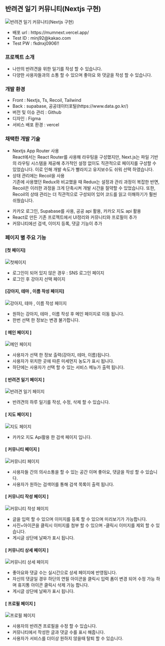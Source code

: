 <h2>반려견 일기 커뮤니티(Nextjs 구현) </h2>

<img src="https://fpjdvuxtsnhwwltmlwcx.supabase.co/storage/v1/object/public/img/git/main.png" alt="반려견 일기 커뮤니티(Nextjs 구현)"/>
<ul>
        <li>배포 url : https://mumnext.vercel.app/</li>
        <li>Test ID : minj92@kakao.com</li>
        <li>Test PW : fkdnxj0906!!</li>
</ul>

<h3>프로젝트 소개</h3>
<ul>
        <li>나만의 반려견을 위한 일기를 작성 할 수 있습니다.</li>
        <li>다양한 사용자들과의 소통 할 수 있으며 좋아요 와 댓글을 작성 할 수 있습니다.</li>
</ul>


<h3>개발 환경</h3>
<ul>
      <li>Front : Nextjs, Ts, Recoil, Tailwind</li>
      <li>Back : supabase, 공공데이터포털(https://www.data.go.kr/)</li>
      <li>버전 및 이슈 관리 : Github</li>
      <li>디자인 : Figma</li>
      <li>서비스 배포 환경 : vercel</li>
</ul>


<h3>채택한 개발 기술</h3>
<ul>
         <li>
           Nextjs App Router 사용<br>
           React에서는 React Router를 사용해 라우팅을 구성했지만, Next.js는 파일 기반의 라우팅 시스템을 제공해 추가적인 설정 없이도 직관적으로 페이지를 구성할 수 있었습니다. 이로 인해 개발 속도가 빨라지고 유지보수도 쉬워 선택 하였습니다.
         </li>
         <li>상태 관리에는 Recoil을 사용<br>
         기존에 사용했던 Redux와 비교했을 때 Redux는 설정과 관리 과정이 복잡한 반면, Recoil은 이러한 과정을 크게 단축시켜 개발 시간을 절약할 수 있었습니다. 또한, Recoil의 상태 관리는 더 직관적으로 구성되어 있어 코드를 읽고 이해하기가 훨씬 쉬웠습니다.
         </li>
</ul>
<ul>
         <li>카카오 로그인, Supabase를 사용, 공공 api 활용, 카카오 지도 api 활용</li>
         <li>React로 만든 기존 프로젝트에서 UI정리와 커뮤니티와 프로필이 추가</li>
         <li>커뮤니티에선 검색, 이미지 등록, 댓글 기능이 추가</li>
</ul>


<h3>페이지 별 주요 기능</h3>
<h4>[첫 페이지] </h4>
<img src="https://github.com/user-attachments/assets/04a4a711-272b-46f3-8391-5f9345736143" alt="첫페이지"/>
<ul>
      <li>로그인이 되어 있지 않은 경우 : SNS 로그인 페이지</li>
      <li>로그인 후 강아지 선택 페이지</li>
</ul>

<h4>[강아지, 테마 , 이름 작성 페이지] </h4>
<img src="[https://github.com/user-attachments/assets/04a4a711-272b-46f3-8391-5f9345736143](https://github.com/user-attachments/assets/7321db39-b0ed-4b15-b9ac-03a35d6114c7)" alt="강아지, 테마 , 이름 작성 페이지"/>
<ul>
      <li>원하는 강아지, 테마 , 이름 작성 후 메인 페이지로 이동 됩니다.</li>
      <li>한번 선택 한 정보는 변경 불가합니다.</li>
</ul>

<h4>[ 메인 페이지 ] </h4>
<img src="https://github.com/user-attachments/assets/34530b1b-455d-4d3b-a05c-b4bf8e59c238" alt="메인 페이지"/>
<ul>
      <li>사용자가 선택 한 정보 출력(강아지, 테마, 이름)됩니다.</li>
      <li>사용자가 위치한 곳에 따른 미세먼지 농도가 표시 됩니다.</li>
      <li>하단에는 사용자가 선택 할 수 있는 서비스 메뉴가 출력 됩니다.</li>
</ul>


<h4>[ 반려견 일기 페이지 ] </h4>
<img src="https://github.com/user-attachments/assets/ffec9136-3059-452a-8144-8f9286c088c5" alt="반려견 일기 페이지"/>
<ul>
      <li>반려견의 하루 일기를 작성, 수정, 삭제 할 수 있습니다.</li>
</ul>


<h4>[ 지도 페이지 ] </h4>
<img src="https://github.com/user-attachments/assets/43c45e61-a6f5-4e34-afea-52982b3d150d" alt="지도 페이지"/>
<ul>
      <li>카카오 지도 Api활용 한 검색 페이지 입니다.</li>
</ul>


<h4>[ 커뮤니티 페이지 ] </h4>
<img src="[https://github.com/user-attachments/assets/43c45e61-a6f5-4e34-afea-52982b3d150d](https://github.com/user-attachments/assets/9ad41f45-73aa-41d1-ac53-e85f4164f12d)" alt="커뮤니티 페이지"/>
<ul>
      <li>사용자들 간의 의사소통을 할 수 있는 공간 이며 좋아요, 댓글을 작성 할 수 있습니다.</li>
      <li>사용자가 원하는 검색어를 통해 검색 목록이 출력 됩니다.</li>
</ul>
<h4>[ 커뮤니티 작성 페이지 ] </h4>
<img src="https://github.com/user-attachments/assets/e7a85a30-b6ed-4a39-9399-401a90870d81" alt="커뮤니티 작성 페이지"/>
<ul>
      <li>글을 입력 할 수 있으며 이미지를 등록 할 수 있으며 미리보기가 가능합니다.</li>
      <li>사진+아이콘을 클릭시 이미지를 첨부 할 수 있으며 -클릭시 이미지를 제외 할 수 있습니다.</li>
      <li>게시글 상단에 날짜가 표시 됩니다.</li>
</ul>
<h4>[ 커뮤니티 상세 페이지 ] </h4>
<img src="https://github.com/user-attachments/assets/727dccb6-52cb-4094-9243-3ee84fe971ef" alt="커뮤니티 상세 페이지"/>
<ul>
      <li>좋아요와 댓글 수는 실시간으로 상세 페이지에 반영됩니다.</li>
      <li>자신의 댓글일 경우 하단의 연필 아이콘을 클릭시 입력 폼이 변경 되어 수정 가능 하며 휴지통 아이콘 클릭시 삭제 가능 합니다.</li>
      <li>게시글 상단에 날짜가 표시 됩니다.</li>
</ul>


<h4>[ 프로필 페이지 ] </h4>
<img src="https://github.com/user-attachments/assets/8b13811d-6127-4819-b009-2458e1b2e774" alt="프로필 페이지"/>
<ul>
      <li>사용자의 반려견 프로필을 수정 할 수 있습니다.</li>
      <li>커뮤니티에서 작성한 글과 댓글 수를 표시 해줍니다.</li>
      <li>사용자가 서비스를 더이상 원하지 않을때 탈퇴 할 수 있습니다.</li>
</ul>



